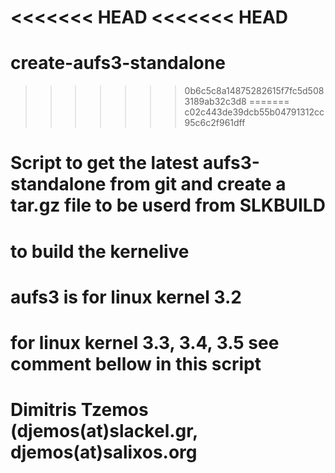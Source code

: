 <<<<<<< HEAD
<<<<<<< HEAD
=======
create-aufs3-standalone
=======================
>>>>>>> 0b6c5c8a14875282615f7fc5d5083189ab32c3d8
=======
>>>>>>> c02c443de39dcb55b04791312cc95c6c2f961dff
# Script to get the latest aufs3-standalone from git and create a tar.gz file to be userd from SLKBUILD 
# to build the kernelive
# aufs3 is for linux kernel 3.2 
# for linux kernel 3.3, 3.4, 3.5  see comment bellow in this script
# Dimitris Tzemos (djemos(at)slackel.gr, djemos(at)salixos.org
